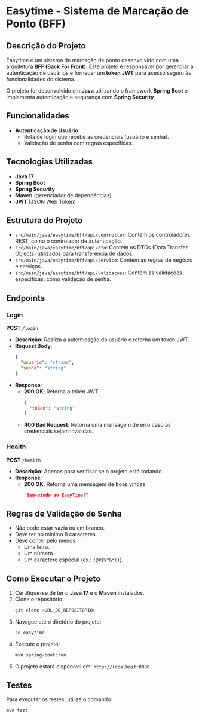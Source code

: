 [//]: # (# easytime-bff)

[//]: # (BackEnd For Frontend &#40;BFF&#41; do projeto de gerenciamento de ponto eletrônico EasyTime.)
# Easytime - Sistema de Marcação de Ponto (BFF)

## Descrição do Projeto
Easytime é um sistema de marcação de ponto desenvolvido com uma arquitetura **BFF (Back For Front)**. Este projeto é responsável por gerenciar a autenticação de usuários e fornecer um **token JWT** para acesso seguro às funcionalidades do sistema.

O projeto foi desenvolvido em **Java** utilizando o framework **Spring Boot** e implementa autenticação e segurança com **Spring Security**.

## Funcionalidades
- **Autenticação de Usuário**:
    - Rota de login que recebe as credenciais (usuário e senha).
    - Validação de senha com regras específicas.

## Tecnologias Utilizadas
- **Java 17**
- **Spring Boot**
- **Spring Security**
- **Maven** (gerenciador de dependências)
- **JWT** (JSON Web Token)

## Estrutura do Projeto
- `src/main/java/easytime/bff/api/controller`: Contém os controladores REST, como o controlador de autenticação.
- `src/main/java/easytime/bff/api/dto`: Contém os DTOs (Data Transfer Objects) utilizados para transferência de dados.
- `src/main/java/easytime/bff/api/service`: Contém as regras de negócio e serviços.
- `src/main/java/easytime/bff/api/validacoes`: Contém as validações específicas, como validação de senha.

## Endpoints

### Login
**POST** `/login`

- **Descrição**: Realiza a autenticação do usuário e retorna um token JWT.
- **Request Body**:
  ```json
  {
    "usuario": "string",
    "senha": "string"
  }
  ```
- **Response**:
    - **200 OK**: Retorna o token JWT.
      ```json
      {
        "token": "string"
      }
      ```
    - **400 Bad Request**: Retorna uma mensagem de erro caso as credenciais sejam inválidas.

### Health
**POST** `/health`

- **Descrição**: Apenas para verificar se o projeto está rodando.
- **Response**:
    - **200 OK**: Retorna uma mensagem de boas vindas
      ```json
      "Bem-vindo ao EasyTime!"
      ```

## Regras de Validação de Senha
- Não pode estar vazia ou em branco.
- Deve ter no mínimo 8 caracteres.
- Deve conter pelo menos:
    - Uma letra.
    - Um número.
    - Um caractere especial (ex.: `!@#$%^&*()`).

## Como Executar o Projeto
1. Certifique-se de ter o **Java 17** e o **Maven** instalados.
2. Clone o repositório:
   ```bash
   git clone <URL_DO_REPOSITORIO>
   ```
3. Navegue até o diretório do projeto:
   ```bash
   cd easytime
   ```
4. Execute o projeto:
   ```bash
   mvn spring-boot:run
   ```
5. O projeto estará disponível em: `http://localhost:8080`.

[//]: # (## Configuração do JWT)

[//]: # (Certifique-se de configurar as propriedades do JWT no arquivo `application.properties` ou `application.yml`:)

[//]: # (```properties)

[//]: # (jwt.secret=seuSegredoJWT)

[//]: # (jwt.expiration=3600000)

[//]: # (```)

## Testes
Para executar os testes, utilize o comando:
```bash
mvn test
```